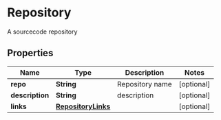 

# Repository

A sourcecode repository
## Properties

Name | Type | Description | Notes
------------ | ------------- | ------------- | -------------
**repo** | **String** | Repository name |  [optional]
**description** | **String** | description |  [optional]
**links** | [**RepositoryLinks**](RepositoryLinks.md) |  |  [optional]



